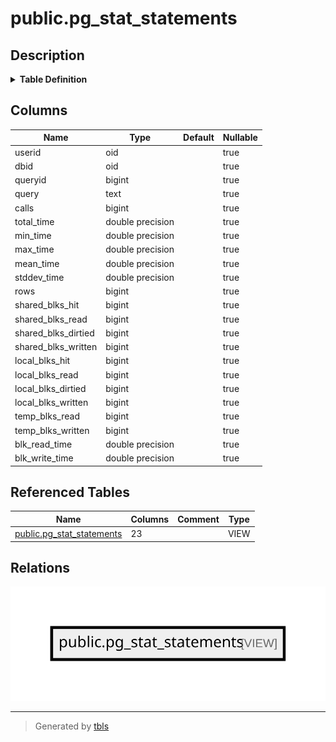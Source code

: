 # public.pg_stat_statements

## Description

<details>
<summary><strong>Table Definition</strong></summary>

```sql
CREATE VIEW pg_stat_statements AS (
 SELECT userid,
    dbid,
    queryid,
    query,
    calls,
    total_time,
    min_time,
    max_time,
    mean_time,
    stddev_time,
    rows,
    shared_blks_hit,
    shared_blks_read,
    shared_blks_dirtied,
    shared_blks_written,
    local_blks_hit,
    local_blks_read,
    local_blks_dirtied,
    local_blks_written,
    temp_blks_read,
    temp_blks_written,
    blk_read_time,
    blk_write_time
   FROM pg_stat_statements(true) pg_stat_statements(userid, dbid, queryid, query, calls, total_time, min_time, max_time, mean_time, stddev_time, rows, shared_blks_hit, shared_blks_read, shared_blks_dirtied, shared_blks_written, local_blks_hit, local_blks_read, local_blks_dirtied, local_blks_written, temp_blks_read, temp_blks_written, blk_read_time, blk_write_time)
)
```

</details>

## Columns

| Name                | Type             | Default | Nullable |
| ------------------- | ---------------- | ------- | -------- |
| userid              | oid              |         | true     |
| dbid                | oid              |         | true     |
| queryid             | bigint           |         | true     |
| query               | text             |         | true     |
| calls               | bigint           |         | true     |
| total_time          | double precision |         | true     |
| min_time            | double precision |         | true     |
| max_time            | double precision |         | true     |
| mean_time           | double precision |         | true     |
| stddev_time         | double precision |         | true     |
| rows                | bigint           |         | true     |
| shared_blks_hit     | bigint           |         | true     |
| shared_blks_read    | bigint           |         | true     |
| shared_blks_dirtied | bigint           |         | true     |
| shared_blks_written | bigint           |         | true     |
| local_blks_hit      | bigint           |         | true     |
| local_blks_read     | bigint           |         | true     |
| local_blks_dirtied  | bigint           |         | true     |
| local_blks_written  | bigint           |         | true     |
| temp_blks_read      | bigint           |         | true     |
| temp_blks_written   | bigint           |         | true     |
| blk_read_time       | double precision |         | true     |
| blk_write_time      | double precision |         | true     |

## Referenced Tables

| Name                                                      | Columns | Comment | Type |
| --------------------------------------------------------- | ------- | ------- | ---- |
| [public.pg_stat_statements](public.pg_stat_statements.md) | 23      |         | VIEW |

## Relations

![er](public.pg_stat_statements.svg)

---

> Generated by [tbls](https://github.com/k1LoW/tbls)
